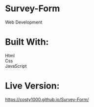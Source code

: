 # Survey-Form
Web Development
# Built With: 
 Html <br>
 Css <br>
 JavaScript 
# Live Version:
https://costy1000.github.io/Survey-Form/   
